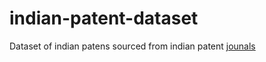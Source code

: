# indian-patent-dataset
Dataset of indian patens sourced from indian patent [jounals]([url](https://search.ipindia.gov.in/IPOJournal/Journal/Patent))
